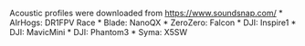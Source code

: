 Acoustic profiles were downloaded from https://www.soundsnap.com/
	* AIrHogs: DR1FPV Race 
	* Blade: NanoQX 
	* ZeroZero: Falcon
	* DJI: Inspire1
	* DJI: MavicMini 
	* DJI: Phantom3 
	* Syma: X5SW

